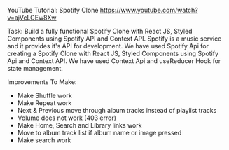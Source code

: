 YouTube Tutorial: Spotify Clone
https://www.youtube.com/watch?v=ajVcLGEw8Xw

Task:
Build a fully functional Spotify Clone with React JS, Styled Components using Spotify API and Context API. Spotify is a music service and it provides it's API for development. We have used Spotify Api for creating a Spotify Clone with React JS, Styled Components using Spotify Api and Context API. We have used Context Api and useReducer Hook for state management.

Improvements To Make:
- Make Shuffle work
- Make Repeat work
- Next & Previous move through album tracks instead of playlist tracks
- Volume does not work (403 error)
- Make Home, Search and Library links work
- Move to album track list if album name or image pressed
- Make search work
